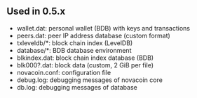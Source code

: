 Used in 0.5.x
---------------------
* wallet.dat: personal wallet (BDB) with keys and transactions
* peers.dat: peer IP address database (custom format)
* txleveldb/*: block chain index (LevelDB)
* database/*: BDB database environment
* blkindex.dat: block chain index database (BDB)
* blk000?.dat: block data (custom, 2 GiB per file)
* novacoin.conf: configuration file
* debug.log: debugging messages of novacoin core
* db.log: debugging messages of database


